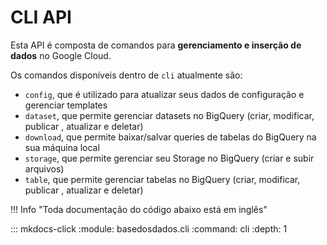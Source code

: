 # CLI API

Esta API é composta de comandos para **gerenciamento e inserção de
dados** no Google Cloud.

Os comandos disponíveis dentro de `cli` atualmente são:

- `config`, que é utilizado para atualizar seus dados de configuração e
 gerenciar templates
- `dataset`, que permite gerenciar datasets no BigQuery (criar,
  modificar, publicar , atualizar e deletar)
- `download`, que permite baixar/salvar queries de tabelas do BigQuery na sua máquina local
- `storage`, que permite gerenciar seu Storage no BigQuery (criar e
  subir arquivos)
- `table`, que permite gerenciar tabelas no BigQuery (criar,
  modificar, publicar , atualizar e deletar)

!!! Info "Toda documentação do código abaixo está em inglês"

::: mkdocs-click
    :module: basedosdados.cli
    :command: cli
    :depth: 1
